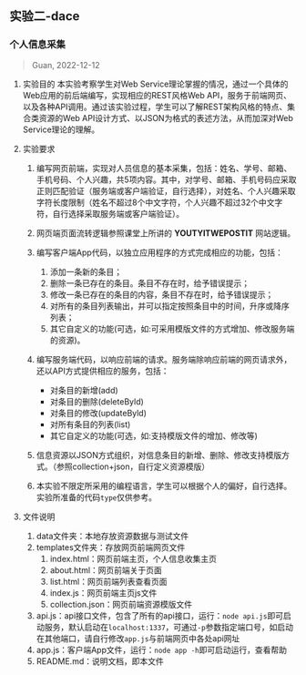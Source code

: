 ## 实验二-dace
### 个人信息采集

> Guan, 2022-12-12

1. 实验目的
本实验考察学生对Web Service理论掌握的情况，通过⼀个具体的Web应用的前后端编写，实现相应的REST风格Web API，服务于前端网页、以及各种API调用。通过该实验过程，学生可以了解REST架构风格的特点、集合类资源的Web API设计方式、以JSON为格式的表述方法，从而加深对Web Service理论的理解。

2. 实验要求
    1. 编写网页前端，实现对⼈员信息的基本采集，包括：姓名、学号、邮箱、手机号码、个人兴趣，共5项内容。其中，对学号、邮箱、手机号码应采取正则匹配验证（服务端或客户端验证，自行选择），对姓名、个人兴趣采取字符长度限制（姓名不超过8个中文字符，个人兴趣不超过32个中文字符，自行选择采取服务端或客户端验证）。

    2. 网页端页面流转逻辑参照课堂上所讲的 <b>YOUTYITWEPOSTIT</b> 网站逻辑。

    3. 编写客户端App代码，以独立应用程序的方式完成相应的功能，包括：
        1. 添加一条新的条目；
        2. 删除一条已存在的条目。条目不存在时，给予错误提示；
        3. 修改一条已存在的条目的内容，条目不存在时，给予错误提示；
        4. 对所有的条目列表输出，并可以指定按照条目中的时间，升序或降序列表；
        5. 其它自定义的功能(可选，如:可采用模版文件的方式增加、修改服务端的资源)。

    4. 编写服务端代码，以响应前端的请求。服务端除响应前端的网页请求外，还以API方式提供相应的服务，包括：
        - 对条目的新增(add)
        - 对条目的删除(deleteByld)
        - 对条目的修改(updateByld)
        - 对所有条目的列表(list)
        - 其它自定义的功能(可选，如:支持模版文件的增加、修改等)

    5. 信息资源以JSON方式组织，对信息条目的新增、删除、修改支持模版方式。（参照collection+json，自行定义资源模版）

    6. 本实验不限定所采用的编程语言，学生可以根据个人的偏好，自行选择。实验所准备的代码`type`仅供参考。

3. 文件说明
    1. data文件夹：本地存放资源数据与测试文件
    2. templates文件夹：存放网页前端网页文件
        1. index.html：网页前端主页，个人信息收集主页
        2. about.html：网页前端关于页面
        3. list.html：网页前端列表查看页面
        4. index.js：网页前端主页js文件
        5. collection.json：网页前端资源模版文件
    3. api.js：api接口文件，包含了所有的api接口，运行：`node api.js`即可启动服务，默认启动在`localhost:1337`，可通过`-p`参数指定端口号，如启动在其他端口，请自行修改`app.js`与前端网页中各处api网址
    4. app.js：客户端App文件，运行：`node app -h`即可启动运行，查看帮助
    5. README.md：说明文档，即本文件